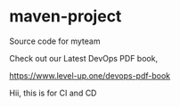 # maven-project
Source code for myteam

Check out our Latest DevOps PDF book,

https://www.level-up.one/devops-pdf-book

Hii, this is for CI and CD
